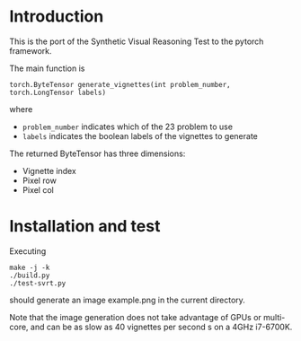 # Introduction #

This is the port of the Synthetic Visual Reasoning Test to the pytorch
framework.

The main function is

```
torch.ByteTensor generate_vignettes(int problem_number, torch.LongTensor labels)
```

where

 * `problem_number` indicates which of the 23 problem to use
 * `labels` indicates the boolean labels of the vignettes to generate

The returned ByteTensor has three dimensions:

 * Vignette index
 * Pixel row
 * Pixel col

# Installation and test #

Executing

```
make -j -k
./build.py
./test-svrt.py
```

should generate an image example.png in the current directory.

Note that the image generation does not take advantage of GPUs or
multi-core, and can be as slow as 40 vignettes per second s on a 4GHz
i7-6700K.
